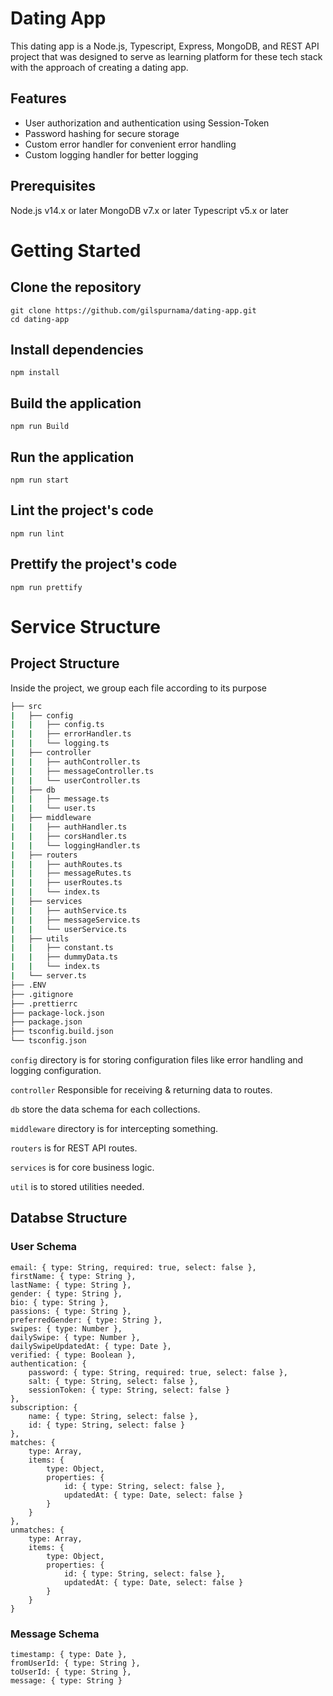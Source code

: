 
# Dating App

This dating app is a Node.js, Typescript, Express, MongoDB, and REST API project that was designed to serve as learning platform for these tech stack with the approach of creating a dating app.


## Features

- User authorization and authentication using Session-Token
- Password hashing for secure storage
- Custom error handler for convenient error handling
- Custom logging handler for better logging



## Prerequisites

Node.js v14.x or later
MongoDB v7.x or later
Typescript v5.x or later
# Getting Started

## Clone the repository

```
git clone https://github.com/gilspurnama/dating-app.git
cd dating-app
```

## Install dependencies
```
npm install
```

## Build the application
```
npm run Build
```

## Run the application
```
npm run start
```

## Lint the project's code
```
npm run lint
```

## Prettify the project's code
```
npm run prettify
```
# Service Structure

## Project Structure
Inside the project, we group each file according to its purpose
```bash
├── src
|   ├── config
|   |   ├── config.ts
|   |   ├── errorHandler.ts
|   |   └── logging.ts
|   ├── controller
|   |   ├── authController.ts
|   |   ├── messageController.ts
|   |   └── userController.ts
|   ├── db
|   |   ├── message.ts
|   |   └── user.ts
|   ├── middleware
|   |   ├── authHandler.ts
|   |   ├── corsHandler.ts
|   |   └── loggingHandler.ts
|   ├── routers
|   |   ├── authRoutes.ts
|   |   ├── messageRutes.ts
|   |   ├── userRoutes.ts
|   |   └── index.ts
|   ├── services
|   |   ├── authService.ts
|   |   ├── messageService.ts
|   |   └── userService.ts
|   ├── utils
|   |   ├── constant.ts
|   |   ├── dummyData.ts
|   |   └── index.ts
|   └── server.ts
├── .ENV
├── .gitignore
├── .prettierrc
├── package-lock.json
├── package.json
├── tsconfig.build.json
└── tsconfig.json
```
`config` directory is for storing configuration files like error handling and logging configuration.

`controller` Responsible for receiving & returning data to routes.

`db` store the data schema for each collections.

`middleware` directory is for intercepting something.

`routers` is for REST API routes.

`services` is for core business logic.

`util` is to stored utilities needed.

## Databse Structure
### User Schema
```
email: { type: String, required: true, select: false },
firstName: { type: String },
lastName: { type: String },
gender: { type: String },
bio: { type: String },
passions: { type: String },
preferredGender: { type: String },
swipes: { type: Number },
dailySwipe: { type: Number },
dailySwipeUpdatedAt: { type: Date },
verified: { type: Boolean },
authentication: {
    password: { type: String, required: true, select: false },
    salt: { type: String, select: false },
    sessionToken: { type: String, select: false }
},
subscription: {
    name: { type: String, select: false },
    id: { type: String, select: false }
},
matches: {
    type: Array,
    items: {
        type: Object,
        properties: {
            id: { type: String, select: false },
            updatedAt: { type: Date, select: false }
        }
    }
},
unmatches: {
    type: Array,
    items: {
        type: Object,
        properties: {
            id: { type: String, select: false },
            updatedAt: { type: Date, select: false }
        }
    }
}
```
### Message Schema
```
timestamp: { type: Date },
fromUserId: { type: String },
toUserId: { type: String },
message: { type: String }
```
